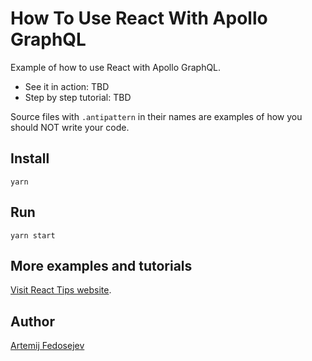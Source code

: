 # How To Use React With Apollo GraphQL

Example of how to use React with Apollo GraphQL.

- See it in action: TBD
- Step by step tutorial: TBD

Source files with `.antipattern` in their names are examples of how you should NOT write your code.

## Install

`yarn`

## Run

`yarn start`

## More examples and tutorials

[Visit React Tips website](http://react.tips).

## Author

[Artemij Fedosejev](http://artemij.com)
